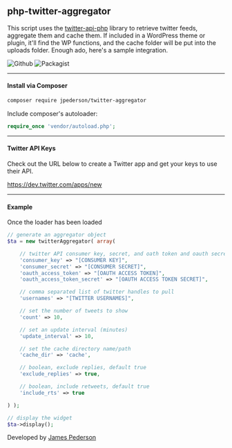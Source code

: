 ## php-twitter-aggregator

This script uses the [twitter-api-php](https://github.com/J7mbo/twitter-api-php) library to retrieve twitter feeds, aggregate them and cache them. If included in a WordPress theme or plugin, it'll find the WP functions, and the cache folder will be put into the uploads folder. Enough ado, here's a sample integration.

![Github](https://img.shields.io/github/release/jpederson/php-twitter-aggregator.svg) ![Packagist](https://img.shields.io/packagist/v/jpederson/twitter-aggregator.svg)

*****

#### Install via Composer

```sh
composer require jpederson/twitter-aggregator
```

Include composer's autoloader:

```php
require_once 'vendor/autoload.php';
```

*****

#### Twitter API Keys

Check out the URL below to create a Twitter app and get your keys to use their API.

https://dev.twitter.com/apps/new

*****

#### Example

Once the loader has been loaded

```php
// generate an aggregator object
$ta = new twitterAggregator( array(

	// twitter API consumer key, secret, and oath token and oauth secret
    'consumer_key' => "[CONSUMER KEY]",
    'consumer_secret' => "[CONSUMER SECRET]",
    'oauth_access_token' => "[OAUTH ACCESS TOKEN]",
    'oauth_access_token_secret' => "[OAUTH ACCESS TOKEN SECRET]",

    // comma separated list of twitter handles to pull
    'usernames' => "[TWITTER USERNAMES]",

    // set the number of tweets to show
    'count' => 10,

	// set an update interval (minutes)
    'update_interval' => 10,

    // set the cache directory name/path
    'cache_dir' => 'cache',

    // boolean, exclude replies, default true
    'exclude_replies' => true,

    // boolean, include retweets, default true
    'include_rts' => true

) );

// display the widget
$ta->display();
```

Developed by [James Pederson](http://jpederson.com)